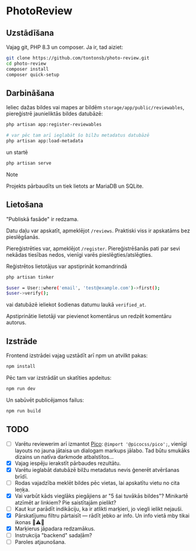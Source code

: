 # PhotoReview

## Uzstādīšana

Vajag git, PHP 8.3 un composer. Ja ir, tad aiziet:

```sh
git clone https://github.com/tontonsb/photo-review.git
cd photo-review
composer install
composer quick-setup
```

## Darbināšana

Ieliec dažas bildes vai mapes ar bildēm `storage/app/public/reviewables`,
piereģistrē jaunieliktās bildes datubāzē:

```sh
php artisan app:register-reviewables

# var pēc tam arī ieglabāt šo bilžu metadatus datubāzē
php artisan app:load-metadata
```

un startē

```sh
php artisan serve
```

> [!NOTE]
> Projekts pārbaudīts un tiek lietots ar MariaDB un SQLite.

## Lietošana

"Publiskā fasāde" ir redzama.

Datu daļu var apskatīt, apmeklējot `/reviews`. Praktiski viss ir apskatāms bez pieslēgšanās.

Piereģistrēties var, apmeklējot `/register`. Piereģistrēšanās pati par sevi nekādas tiesības nedos, vienīgi varēs pieslēgties/atslēgties.

Reģistrētos lietotājus var apstiprināt komandrindā

```sh
php artisan tinker

$user = User::where('email', 'test@example.com')->first();
$user->verify();
```

vai datubāzē ieliekot šodienas datumu laukā `verified_at`.

Apstiprinātie lietotāji var pievienot komentārus un redzēt komentāru autorus.

## Izstrāde

Frontend izstrādei vajag uzstādīt arī npm un atvilkt pakas:

```sh
npm install
```

Pēc tam var izstrādāt un skatīties apdeitus:

```sh
npm run dev
```

Un sabūvēt publicējamos failus:

```sh
npm run build
```

## TODO

- [ ] Varētu reviewerim arī izmantot [Pico](https://picocss.com/s): 
  `@import '@picocss/pico';`, vienīgi layouts no jauna jātaisa un dialogam
  markups jālabo. Tad būtu smukāks dizains un natīva darkmode atbalstītos...
- [x] Vajag iespēju ierakstīt pārbaudes rezultātu.
- [x] Varētu ieglabāt datubāzē bilžu metadatus nevis ģenerēt atvēršanas brīdī.
- [ ] Rodas vajadzība meklēt bildes pēc vietas, lai apskatītu vietu no cita leņķa.
- [x] Vai varbūt kāds vieglāks piegājiens ar "5 šai tuvākās bildes"? Minikartē atzīmēt ar linkiem? Pie saistītajām pielikt?
- [ ] Kaut kur parādīt indikāciju, ka ir atlikti marķieri, jo viegli ielikt nejauši.
- [x] Pārskatījumu filtru pārtaisīt — rādīt jebko ar info. Un info vietā mby tikai ikonas 💬⚠️📌
- [x] Marķierus jāpadara redzamākus.
- [ ] Instrukcija "backend" sadaļām?
- [ ] Paroles atjaunošana.
